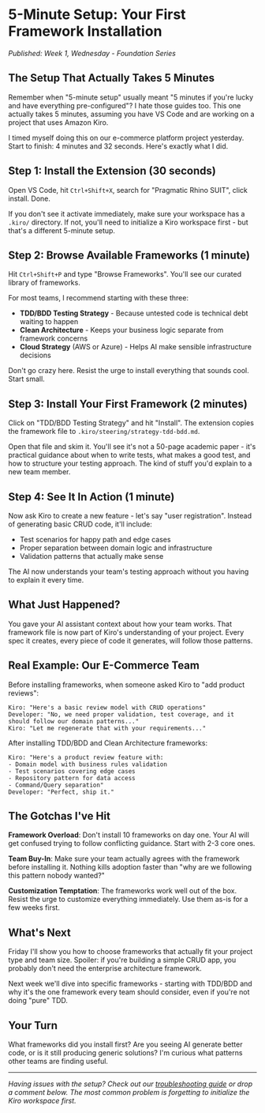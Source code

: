 # 5-Minute Setup: Your First Framework Installation

*Published: Week 1, Wednesday - Foundation Series*

## The Setup That Actually Takes 5 Minutes

Remember when "5-minute setup" usually meant "5 minutes if you're lucky and have everything pre-configured"? I hate those guides too. This one actually takes 5 minutes, assuming you have VS Code and are working on a project that uses Amazon Kiro.

I timed myself doing this on our e-commerce platform project yesterday. Start to finish: 4 minutes and 32 seconds. Here's exactly what I did.

## Step 1: Install the Extension (30 seconds)

Open VS Code, hit `Ctrl+Shift+X`, search for "Pragmatic Rhino SUIT", click install. Done.

If you don't see it activate immediately, make sure your workspace has a `.kiro/` directory. If not, you'll need to initialize a Kiro workspace first - but that's a different 5-minute setup.

## Step 2: Browse Available Frameworks (1 minute)

Hit `Ctrl+Shift+P` and type "Browse Frameworks". You'll see our curated library of frameworks. 

For most teams, I recommend starting with these three:
- **TDD/BDD Testing Strategy** - Because untested code is technical debt waiting to happen
- **Clean Architecture** - Keeps your business logic separate from framework concerns
- **Cloud Strategy** (AWS or Azure) - Helps AI make sensible infrastructure decisions

Don't go crazy here. Resist the urge to install everything that sounds cool. Start small.

## Step 3: Install Your First Framework (2 minutes)

Click on "TDD/BDD Testing Strategy" and hit "Install". The extension copies the framework file to `.kiro/steering/strategy-tdd-bdd.md`.

Open that file and skim it. You'll see it's not a 50-page academic paper - it's practical guidance about when to write tests, what makes a good test, and how to structure your testing approach. The kind of stuff you'd explain to a new team member.

## Step 4: See It In Action (1 minute)

Now ask Kiro to create a new feature - let's say "user registration". Instead of generating basic CRUD code, it'll include:
- Test scenarios for happy path and edge cases
- Proper separation between domain logic and infrastructure
- Validation patterns that actually make sense

The AI now understands your team's testing approach without you having to explain it every time.

## What Just Happened?

You gave your AI assistant context about how your team works. That framework file is now part of Kiro's understanding of your project. Every spec it creates, every piece of code it generates, will follow those patterns.

## Real Example: Our E-Commerce Team

Before installing frameworks, when someone asked Kiro to "add product reviews":
```
Kiro: "Here's a basic review model with CRUD operations"
Developer: "No, we need proper validation, test coverage, and it should follow our domain patterns..."
Kiro: "Let me regenerate that with your requirements..."
```

After installing TDD/BDD and Clean Architecture frameworks:
```
Kiro: "Here's a product review feature with:
- Domain model with business rules validation
- Test scenarios covering edge cases
- Repository pattern for data access
- Command/Query separation"
Developer: "Perfect, ship it."
```

## The Gotchas I've Hit

**Framework Overload**: Don't install 10 frameworks on day one. Your AI will get confused trying to follow conflicting guidance. Start with 2-3 core ones.

**Team Buy-In**: Make sure your team actually agrees with the framework before installing it. Nothing kills adoption faster than "why are we following this pattern nobody wanted?"

**Customization Temptation**: The frameworks work well out of the box. Resist the urge to customize everything immediately. Use them as-is for a few weeks first.

## What's Next

Friday I'll show you how to choose frameworks that actually fit your project type and team size. Spoiler: if you're building a simple CRUD app, you probably don't need the enterprise architecture framework.

Next week we'll dive into specific frameworks - starting with TDD/BDD and why it's the one framework every team should consider, even if you're not doing "pure" TDD.

## Your Turn

What frameworks did you install first? Are you seeing AI generate better code, or is it still producing generic solutions? I'm curious what patterns other teams are finding useful.

---

*Having issues with the setup? Check out our [troubleshooting guide](link) or drop a comment below. The most common problem is forgetting to initialize the Kiro workspace first.*

